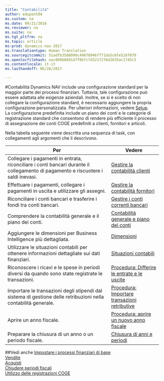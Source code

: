 ```yaml
---
title: "Contabilità"
author: edupont04
ms.custom: na
ms.date: 09/21/2016
ms.reviewer: na
ms.suite: na
ms.tgt_pltfrm: na
ms.topic: article
ms-prod: dynamics-nav-2017
ms.translationtype: Human Translation
ms.sourcegitcommit: 51adfb3588099c496f0946ff71da5c6fe518f070
ms.openlocfilehash: eac8096889147f0bfc7d3217276d2635ac1745c5
ms.contentlocale: it-it
ms.lasthandoff: 06/26/2017

---
```


#<a name="finance"></a>Contabilità
Dynamics NAV include una configurazione standard per la maggior parte dei processi finanziari. Tuttavia, tale configurazione può essere adattata alle esigenze aziendali.
Inoltre, se si è scelto di non collegare la configurazione standard, è necessario aggiungere la propria configurazione personalizzata. Per ulteriori informazioni, vedere [Setup](setup.md).  
La configurazione predefinita include un piano dei conti e le categorie di registrazione standard che consentono di rendere più efficiente il processo di assegnazione dei conti COGE predefiniti a clienti, fornitori e articoli.  



Nella tabella seguente viene descritta una sequenza di task, con collegamenti agli argomenti che li descrivono.

| Per                                                                  | Vedere                      |
|---------------------------------------------------------------------|--------------------------|
|Collegare i pagamenti in entrata, riconciliare i conti bancari durante il collegamento di pagamento e riscuotere i saldi inevasi. |[Gestire la contabilità clienti](receivables-manage-receivables.md)|
|Effettuare i pagamenti, collegare i pagamenti in uscita e utilizzare gli assegni.|[Gestire la contabilità fornitori](payables-manage-payables.md)|
|Riconciliare i conti bancari e trasferire i fondi tra conti bancari.|[Gestire i conti correnti bancari](bank-manage-bank-accounts.md)|
|Comprendere la contabilità generale e il piano dei conti.|[Contabilità generale e piano dei conti](finance-setup-general-ledger.md)|
|Aggiungere le dimensioni per Business Intelligence più dettagliata.|[Dimensioni](finance-setup-dimensions.md)|
|Utilizzare le situazioni contabili per ottenere informazioni dettagliate sui dati finanziari.|[Situazioni contabili](finance-setup-account-schedule.md)|
|Riconoscere i ricavi e le spese in periodi diversi da quando sono state registrate le transazioni.|[Procedura: Differire le entrate e le uscite](finance-setup-how-defer-revenue-expenses.md)|
|Importare le transazioni degli stipendi dal sistema di gestione delle retribuzioni nella contabilità generale.|[Procedura: Importare transazioni retributive](finance-setup-how-import-payroll-transactions.md)|
|Aprire un anno fiscale.|[Procedura: aprire un nuovo anno fiscale](finance-setup-how-open-new-fiscal-year.md)|  
|Preparare la chiusura di un anno o un periodo fiscale.|[Chiusura di anni e periodi](year-close-years-periods.md)|

##<a name="see-also"></a>Vedi anche
[Impostare i processi finanziari di base](finance-setup-setup-finance-setup.md)  
[Vendite](sales-manage-sales.md)  
[Acquisti](purchasing-manage-purchasing.md)  
[Chiudere periodi fiscali](year-close-years-periods.md)  
[Utilizzo delle registrazioni COGE](ui-work-general-journals.md)  

